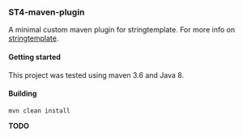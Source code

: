 ### ST4-maven-plugin
A minimal custom maven plugin for stringtemplate.
For more info on [stringtemplate](https://www.stringtemplate.org/).

#### Getting started 
This project was tested using maven 3.6 and Java 8.

#### Building
```
mvn clean install
```

**TODO**